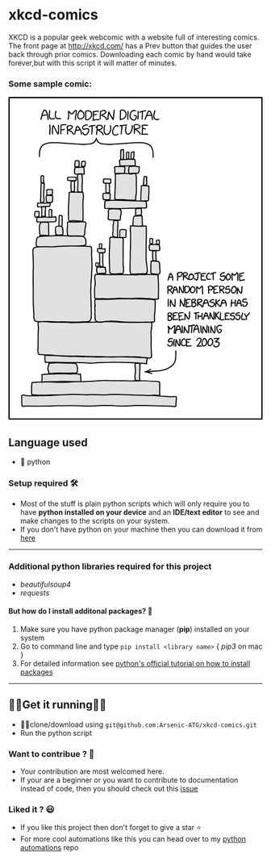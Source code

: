 # xkcd-comics
XKCD is a popular geek webcomic with a website full of interesting comics. The front page at http://xkcd.com/ has a Prev button that guides the user back through prior comics. Downloading each comic by hand would take forever,but with this script it will matter of minutes.

### Some sample comic:
![Dependencies](https://github.com/Arsenic-ATG/xkcd-comics/blob/master/samples/sample%20comic%20-%201.png)
## Language used
- 🐍 python

### Setup required 🛠
- Most of the stuff is plain python scripts which will only require you to have **python installed on your device** and an **IDE/text editor** to see and make changes to the scripts on your system.
- If you don't have python on your machine then you can download it from [here](https://www.python.org/downloads/)

---

### Additional python libraries required for this project
- _beautifulsoup4_
- _requests_

#### But how do I install additonal packages? 🤨
1. Make sure you have python package manager (**pip**) installed on your system
2. Go to command line and type ```pip install <library name>``` { _pip3_ on mac }
3. For detailed information see [python's official tutorial on how to install packages](https://packaging.python.org/tutorials/installing-packages/)

---

## 🏃‍♀️Get it running🏃‍♂️
- 👯‍♂️clone/download using ```git@github.com:Arsenic-ATG/xkcd-comics.git```
- Run the python script

### Want to contribue ? 🤩
- Your contribution are most welcomed here.
- If your are a beginner or you want to contribute to documentation instead of code, then you should check out this [issue](https://github.com/Arsenic-ATG/xkcd-comics/issues/3)

### Liked it ? 😃
- If you like this project then don't forget to give a star ⭐️
- For more cool automations like this you can head over to my [python automations](https://github.com/Arsenic-ATG/Python-Automations) repo

